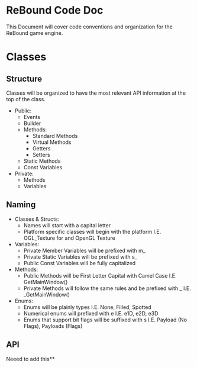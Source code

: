 # ReBound Code Doc
This Document will cover code conventions and organization for the ReBound game engine.
# Classes
## Structure
Classes will be organized to have the most relevant API information at the top of the class.
- Public:
	- Events
	- Builder
	- Methods:
		- Standard Methods
		- Virtual Methods
		- Getters
		- Setters
	- Static Methods
	- Const Variables
- Private:
	- Methods
	- Variables
## Naming
- Classes & Structs:
	- Names will start with a capital letter
	- Platform specific classes will begin with the platform I.E. OGL_Texture for and OpenGL Texture
- Variables:
	- Private Member Variables will be prefixed with m_
	- Private Static Variables will be prefixed with s_
	- Public Const Variables will be fully capitalized
- Methods:
	- Public Methods will be First Letter Capital with Camel Case I.E. GetMainWindow()
	- Private Methods will follow the same rules and be prefixed with _ I.E. _GetMainWindow()
- Enums:
	- Enums will be plainly types I.E. None, Filled, Spotted
	- Numerical enums will prefixed with e I.E. e1D, e2D, e3D
	- Enums that support bit flags will be suffixed with s I.E. Payload (No Flags), Payloads (Flags)
## API
Neeed to add this**
